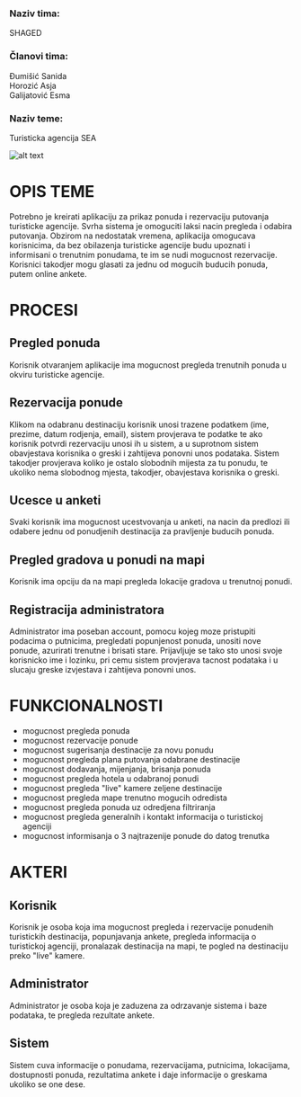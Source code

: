 ### **Naziv tima:** 
SHAGED

### **Članovi tima:** 
Đumišić Sanida      
Horozić Asja      
Galijatović Esma 

### **Naziv teme:** 
Turisticka agencija SEA

![alt text](http://im.hunt.in/cg/silvassa/City-Guide/Travel-Agency.jpg)

# **OPIS TEME**  
Potrebno je kreirati aplikaciju za prikaz ponuda i rezervaciju putovanja turisticke agencije. Svrha sistema je omoguciti laksi
nacin pregleda i odabira putovanja. Obzirom na nedostatak vremena, aplikacija omogucava korisnicima, da bez obilazenja turisticke 
agencije budu upoznati i informisani o trenutnim ponudama, te im se nudi mogucnost rezervacije. Korisnici takodjer mogu glasati za
jednu od mogucih buducih ponuda, putem online ankete. 

# **PROCESI**
## **Pregled ponuda**
Korisnik otvaranjem aplikacije ima mogucnost pregleda trenutnih ponuda u okviru turisticke agencije.

## **Rezervacija ponude**
Klikom na odabranu destinaciju korisnik unosi trazene podatkem (ime, prezime, datum rodjenja, email), sistem provjerava te podatke
te ako korisnik potvrdi rezervaciju unosi ih u sistem, a u suprotnom sistem obavjestava korisnika o greski i zahtijeva ponovni unos
podataka. Sistem takodjer provjerava koliko je ostalo slobodnih mijesta za tu ponudu, te ukoliko nema slobodnog mjesta, takodjer, 
obavjestava korisnika o greski.

## **Ucesce u anketi** 
Svaki korisnik ima mogucnost ucestvovanja u anketi, na nacin da predlozi ili odabere jednu od ponudjenih destinacija za pravljenje 
buducih ponuda. 

## **Pregled gradova u ponudi na mapi**
Korisnik ima opciju da na mapi pregleda lokacije gradova u trenutnoj ponudi.

## **Registracija administratora**
Administrator ima poseban account, pomocu kojeg moze pristupiti podacima o putnicima, pregledati popunjenost ponuda, unositi nove 
ponude, azurirati trenutne i brisati stare. Prijavljuje se tako sto unosi svoje korisnicko ime i lozinku, pri cemu sistem provjerava 
tacnost podataka i u slucaju greske izvjestava i zahtijeva ponovni unos.

# **FUNKCIONALNOSTI**
- mogucnost pregleda ponuda
- mogucnost rezervacije ponude
- mogucnost sugerisanja destinacije za novu ponudu
- mogucnost pregleda plana putovanja odabrane destinacije
- mogucnost dodavanja, mijenjanja, brisanja ponuda
- mogucnost pregleda hotela u odabranoj ponudi
- mogucnost pregleda "live" kamere zeljene destinacije
- mogucnost pregleda mape trenutno mogucih odredista
- mogucnost pregleda ponuda uz odredjena filtriranja
- mogucnost pregleda generalnih i kontakt informacija o turistickoj agenciji
- mogucnost informisanja o 3 najtrazenije ponude do datog trenutka

# **AKTERI** 
## **Korisnik**
Korisnik je osoba koja ima mogucnost pregleda i rezervacije ponudenih turistickih destinacija, popunjavanja ankete, pregleda 
informacija o turistickoj agenciji, pronalazak destinacija na mapi, te pogled na destinaciju preko "live" kamere.

## **Administrator**
Administrator je osoba koja je zaduzena za odrzavanje sistema i baze podataka, te pregleda rezultate ankete.

## **Sistem**
Sistem cuva informacije o ponudama, rezervacijama, putnicima, lokacijama, dostupnosti ponuda, rezultatima ankete i daje informacije 
o greskama ukoliko se one dese.

